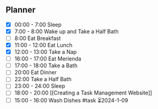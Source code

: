 ## Planner 
- [x] 00:00 - 7:00 Sleep 
- [x] 7:00 - 8:00  Wake up and Take a Half Bath
- [ ] 8:00 Eat Breakfast
- [x] 11:00 - 12:00 Eat Lunch
- [x] 12:00 - 13:00 Take a Nap
- [ ] 16:00 - 17:00 Eat Merienda
- [ ] 17:00 - 18:00 Take a Bath
- [ ] 20:00 Eat Dinner
- [ ] 22:00 Take a Half Bath
- [ ] 23:00 - 24:00 Sleep
- [ ] 18:00 - 20:00 [[Creating a Task Management Website]]
- [ ] 15:00 - 16:00 Wash Dishes #task ⏳2024-1-09